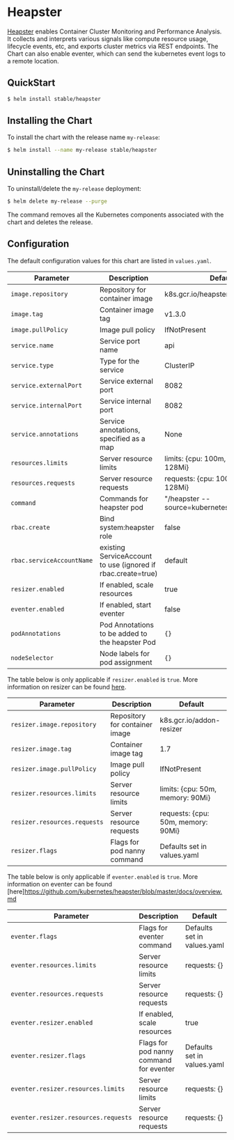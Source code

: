 # Heapster

[Heapster](https://github.com/kubernetes/heapster) enables Container Cluster Monitoring and Performance Analysis. It collects and interprets various signals like compute resource usage, lifecycle events, etc, and exports cluster metrics via REST endpoints.
The Chart can also enable eventer, which can send the kubernetes event logs to a remote location.

## QuickStart

```bash
$ helm install stable/heapster
```

## Installing the Chart

To install the chart with the release name `my-release`:

```bash
$ helm install --name my-release stable/heapster
```

## Uninstalling the Chart

To uninstall/delete the `my-release` deployment:

```bash
$ helm delete my-release --purge
```

The command removes all the Kubernetes components associated with the chart and deletes the release.

## Configuration

The default configuration values for this chart are listed in `values.yaml`.

| Parameter                             | Description                                                  | Default                                           |
|---------------------------------------|-------------------------------------                         |---------------------------------------------------|
| `image.repository`                    | Repository for container image                               | k8s.gcr.io/heapster                 |
| `image.tag`                           | Container image tag                                          | v1.3.0                                            |
| `image.pullPolicy`                    | Image pull policy                                            | IfNotPresent                                      |
| `service.name`                        | Service port name                                            | api                                               |
| `service.type`                        | Type for the service                                         | ClusterIP                                         |
| `service.externalPort`                | Service external port                                        | 8082                                              |
| `service.internalPort`                | Service internal port                                        | 8082                                              |
| `service.annotations`                 | Service annotations, specified as a map                      | None                                              |
| `resources.limits`                    | Server resource  limits                                      | limits: {cpu: 100m, memory: 128Mi}                |
| `resources.requests`                  | Server resource requests                                     | requests: {cpu: 100m, memory: 128Mi}              |
| `command`                             | Commands for heapster pod                                    | "/heapster --source=kubernetes.summary_api:''     |
| `rbac.create`                         | Bind system:heapster role                                    | false                                             |
| `rbac.serviceAccountName`             | existing ServiceAccount to use (ignored if rbac.create=true) | default                                           |
| `resizer.enabled`                     | If enabled, scale resources                                  | true                                              |
| `eventer.enabled`                     | If enabled, start eventer                                    | false                                             |
| `podAnnotations`                      | Pod Annotations to be added to the heapster Pod              | `{}`                                              |
| `nodeSelector`                        | Node labels for pod assignment                               | `{}`                                              |

The table below is only applicable if `resizer.enabled` is `true`. More information on resizer can be found [here](https://github.com/kubernetes/contrib/blob/master/addon-resizer/README.md).

| Parameter                             | Description                         | Default                                           |
|---------------------------------------|-------------------------------------|---------------------------------------------------|
| `resizer.image.repository`            | Repository for container image      | k8s.gcr.io/addon-resizer            |
| `resizer.image.tag`                   | Container image tag                 | 1.7                                               |
| `resizer.image.pullPolicy`            | Image pull policy                   | IfNotPresent                                      |
| `resizer.resources.limits`            | Server resource  limits             | limits: {cpu: 50m, memory: 90Mi}                |
| `resizer.resources.requests`          | Server resource requests            | requests: {cpu: 50m, memory: 90Mi}                |
| `resizer.flags`                       | Flags for pod nanny command         | Defaults set in values.yaml                       |

The table below is only applicable if `eventer.enabled` is `true`. More information on eventer can be found
[here]https://github.com/kubernetes/heapster/blob/master/docs/overview.md

| Parameter                             | Description                              | Default                                           |
|---------------------------------------|------------------------------------------|---------------------------------------------------|
| `eventer.flags`                       | Flags for eventer command                | Defaults set in values.yaml                       |
| `eventer.resources.limits`            | Server resource  limits                  | requests: {}                                      |
| `eventer.resources.requests`          | Server resource requests                 | requests: {}                                      |
| `eventer.resizer.enabled`             | If enabled, scale resources              | true                                              |
| `eventer.resizer.flags`               | Flags for pod nanny command for eventer  | Defaults set in values.yaml                       |
| `eventer.resizer.resources.limits`    | Server resource limits                   | requests: {}                                      |
| `eventer.resizer.resources.requests`  | Server resource requests                 | requests: {}                                      |
